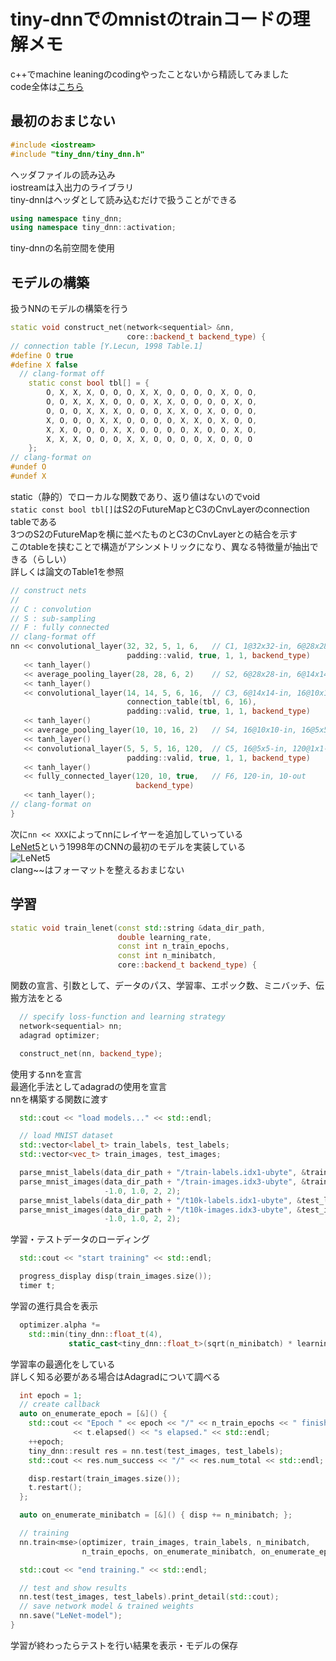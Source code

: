 # tiny-dnnでのmnistのtrainコードの理解メモ  
c++でmachine leaningのcodingやったことないから精読してみました  
code全体は[こちら](https://github.com/yumfab-eeis/BNNonFPGA/blob/master/tiny-dnn/examples/mnist/train.cpp)

## 最初のおまじない
```c++
#include <iostream>
#include "tiny_dnn/tiny_dnn.h"
```

ヘッダファイルの読み込み  
iostreamは入出力のライブラリ  
tiny-dnnはヘッダとして読み込むだけで扱うことができる  

```cpp
using namespace tiny_dnn;  
using namespace tiny_dnn::activation;
```

tiny-dnnの名前空間を使用  

## モデルの構築
扱うNNのモデルの構築を行う  
```cpp
static void construct_net(network<sequential> &nn,
                          core::backend_t backend_type) {  
// connection table [Y.Lecun, 1998 Table.1]
#define O true
#define X false
  // clang-format off
    static const bool tbl[] = {
        O, X, X, X, O, O, O, X, X, O, O, O, O, X, O, O,
        O, O, X, X, X, O, O, O, X, X, O, O, O, O, X, O,
        O, O, O, X, X, X, O, O, O, X, X, O, X, O, O, O,
        X, O, O, O, X, X, O, O, O, O, X, X, O, X, O, O,
        X, X, O, O, O, X, X, O, O, O, O, X, O, O, X, O,
        X, X, X, O, O, O, X, X, O, O, O, O, X, O, O, O
    };
// clang-format on
#undef O
#undef X
```
static（静的）でローカルな関数であり、返り値はないのでvoid  
`static const bool tbl[]`はS2のFutureMapとC3のCnvLayerのconnection tableである  
3つのS2のFutureMapを横に並べたものとC3のCnvLayerとの結合を示す  
このtableを挟むことで構造がアシンメトリックになり、異なる特徴量が抽出できる（らしい）  
詳しくは論文のTable1を参照  

```c++
// construct nets
//
// C : convolution
// S : sub-sampling
// F : fully connected
// clang-format off
nn << convolutional_layer(32, 32, 5, 1, 6,   // C1, 1@32x32-in, 6@28x28-out
                          padding::valid, true, 1, 1, backend_type)
   << tanh_layer()
   << average_pooling_layer(28, 28, 6, 2)    // S2, 6@28x28-in, 6@14x14-out
   << tanh_layer()
   << convolutional_layer(14, 14, 5, 6, 16,  // C3, 6@14x14-in, 16@10x10-out
                          connection_table(tbl, 6, 16),
                          padding::valid, true, 1, 1, backend_type)
   << tanh_layer()
   << average_pooling_layer(10, 10, 16, 2)   // S4, 16@10x10-in, 16@5x5-out
   << tanh_layer()
   << convolutional_layer(5, 5, 5, 16, 120,  // C5, 16@5x5-in, 120@1x1-out
                          padding::valid, true, 1, 1, backend_type)
   << tanh_layer()
   << fully_connected_layer(120, 10, true,   // F6, 120-in, 10-out
                            backend_type)
   << tanh_layer();
// clang-format on
}
```
次に`nn << XXX`によってnnにレイヤーを追加していっている  
[LeNet5](http://yann.lecun.com/exdb/publis/pdf/lecun-98.pdf)という1998年のCNNの最初のモデルを実装している  
![LeNet5](https://cdn-ak.f.st-hatena.com/images/fotolife/n/ni4muraano/20170205/20170205221322.jpg)  
clang~~はフォーマットを整えるおまじない  

## 学習
```cpp
static void train_lenet(const std::string &data_dir_path,
                        double learning_rate,
                        const int n_train_epochs,
                        const int n_minibatch,
                        core::backend_t backend_type) {
```
関数の宣言、引数として、データのパス、学習率、エポック数、ミニバッチ、伝搬方法をとる

```cpp                          
  // specify loss-function and learning strategy
  network<sequential> nn;
  adagrad optimizer;

  construct_net(nn, backend_type);
```
使用するnnを宣言  
最適化手法としてadagradの使用を宣言  
nnを構築する関数に渡す  

```cpp  
  std::cout << "load models..." << std::endl;

  // load MNIST dataset
  std::vector<label_t> train_labels, test_labels;
  std::vector<vec_t> train_images, test_images;

  parse_mnist_labels(data_dir_path + "/train-labels.idx1-ubyte", &train_labels);
  parse_mnist_images(data_dir_path + "/train-images.idx3-ubyte", &train_images,
                     -1.0, 1.0, 2, 2);
  parse_mnist_labels(data_dir_path + "/t10k-labels.idx1-ubyte", &test_labels);
  parse_mnist_images(data_dir_path + "/t10k-images.idx3-ubyte", &test_images,
                     -1.0, 1.0, 2, 2);
```
学習・テストデータのローディング

```cpp
  std::cout << "start training" << std::endl;

  progress_display disp(train_images.size());
  timer t;
```
学習の進行具合を表示

```cpp
  optimizer.alpha *=
    std::min(tiny_dnn::float_t(4),
             static_cast<tiny_dnn::float_t>(sqrt(n_minibatch) * learning_rate));
```
学習率の最適化をしている  
詳しく知る必要がある場合はAdagradについて調べる

```cpp
  int epoch = 1;
  // create callback
  auto on_enumerate_epoch = [&]() {
    std::cout << "Epoch " << epoch << "/" << n_train_epochs << " finished. "
              << t.elapsed() << "s elapsed." << std::endl;
    ++epoch;
    tiny_dnn::result res = nn.test(test_images, test_labels);
    std::cout << res.num_success << "/" << res.num_total << std::endl;

    disp.restart(train_images.size());
    t.restart();
  };

  auto on_enumerate_minibatch = [&]() { disp += n_minibatch; };

  // training
  nn.train<mse>(optimizer, train_images, train_labels, n_minibatch,
                n_train_epochs, on_enumerate_minibatch, on_enumerate_epoch);
```

```cpp
  std::cout << "end training." << std::endl;

  // test and show results
  nn.test(test_images, test_labels).print_detail(std::cout);
  // save network model & trained weights
  nn.save("LeNet-model");
}
```
学習が終わったらテストを行い結果を表示・モデルの保存  
